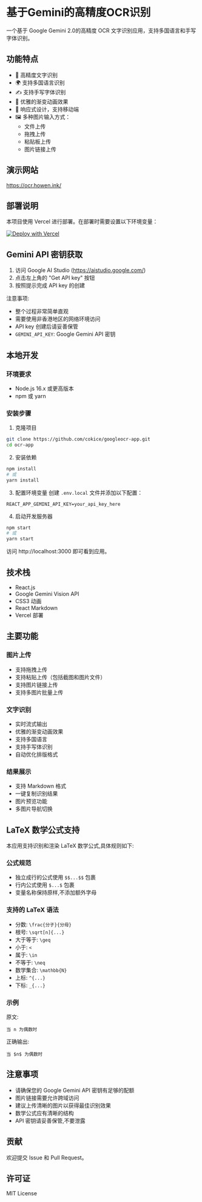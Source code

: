 # 基于Gemini的高精度OCR识别

一个基于 Google Gemini 2.0的高精度 OCR 文字识别应用，支持多国语言和手写字体识别。

## 功能特点

- 🚀 高精度文字识别
- 🌍 支持多国语言识别
- ✍️ 支持手写字体识别
- 🎨 优雅的渐变动画效果
- 📱 响应式设计，支持移动端
- 🖼️ 多种图片输入方式：
  - 文件上传
  - 拖拽上传
  - 粘贴板上传
  - 图片链接上传

## 演示网站
https://ocr.howen.ink/

## 部署说明

本项目使用 Vercel 进行部署。在部署时需要设置以下环境变量：

[![Deploy with Vercel](https://vercel.com/button)](https://vercel.com/new/clone?repository-url=https%3A%2F%2Fgithub.com%2Fcokice%2Fgoogleocr-app&env=GEMINI_API_KEY&envDescription=Your%20Google%20Gemini%20API&project-name=geminiocr&repository-name=geminiocr)
## Gemini API 密钥获取
1. 访问 Google AI Studio (https://aistudio.google.com/)
2. 点击左上角的 "Get API key" 按钮
3. 按照提示完成 API key 的创建

注意事项:
- 整个过程非常简单直观
- 需要使用非香港地区的网络环境访问
- API key 创建后请妥善保管
- `GEMINI_API_KEY`: Google Gemini API 密钥

## 本地开发

### 环境要求

- Node.js 16.x 或更高版本
- npm 或 yarn

### 安装步骤

1. 克隆项目
```bash
git clone https://github.com/cokice/googleocr-app.git
cd ocr-app
```

2. 安装依赖
```bash
npm install
# 或
yarn install
```

3. 配置环境变量
创建 `.env.local` 文件并添加以下配置：
```
REACT_APP_GEMINI_API_KEY=your_api_key_here
```

4. 启动开发服务器
```bash
npm start
# 或
yarn start
```

访问 http://localhost:3000 即可看到应用。

## 技术栈

- React.js
- Google Gemini Vision API
- CSS3 动画
- React Markdown
- Vercel 部署

## 主要功能

### 图片上传
- 支持拖拽上传
- 支持粘贴上传（包括截图和图片文件）
- 支持图片链接上传
- 支持多图片批量上传

### 文字识别
- 实时流式输出
- 优雅的渐变动画效果
- 支持多国语言
- 支持手写体识别
- 自动优化排版格式

### 结果展示
- 支持 Markdown 格式
- 一键复制识别结果
- 图片预览功能
- 多图片导航切换

## LaTeX 数学公式支持

本应用支持识别和渲染 LaTeX 数学公式,具体规则如下:

### 公式规范

- 独立成行的公式使用 `$$...$$` 包裹
- 行内公式使用 `$...$` 包裹
- 变量名称保持原样,不添加额外字母

### 支持的 LaTeX 语法

- 分数: `\frac{分子}{分母}`
- 根号: `\sqrt[n]{...}`
- 大于等于: `\geq`
- 小于: `<`
- 属于: `\in`
- 不等于: `\neq`
- 数学集合: `\mathbb{N}`
- 上标: `^{...}`
- 下标: `_{...}`

### 示例

原文:
```
当 n 为偶数时
```

正确输出:
```
当 $n$ 为偶数时
```

## 注意事项

- 请确保您的 Google Gemini API 密钥有足够的配额
- 图片链接需要允许跨域访问
- 建议上传清晰的图片以获得最佳识别效果
- 数学公式应有清晰的结构
- API 密钥请妥善保管,不要泄露

## 贡献

欢迎提交 Issue 和 Pull Request。

## 许可证

MIT License
